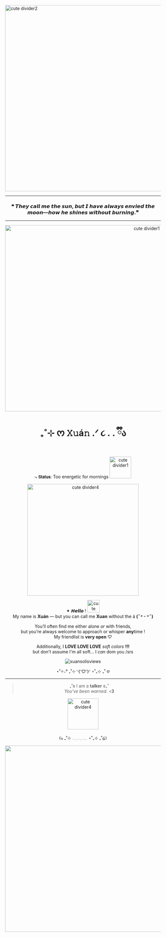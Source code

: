<img src="https://media.discordapp.net/attachments/1430874004889141283/1430930644686344244/Untitled_design_6.png?ex=68fb9183&is=68fa4003&hm=0cdf3afde0e326ac394e27cd1fb0c28e146b3c040c66da7dda8f654410592af6&=&format=webp&quality=lossless&width=911&height=342" width="2000" height="600" alt="cute divider2"/>

---


  <div align='center'>
</p>

 ### ❝ 𝙏𝙝𝙚𝙮 𝙘𝙖𝙡𝙡 𝙢𝙚 𝙩𝙝𝙚 𝙨𝙪𝙣, 𝙗𝙪𝙩 𝙄 𝙝𝙖𝙫𝙚 𝙖𝙡𝙬𝙖𝙮𝙨 𝙚𝙣𝙫𝙞𝙚𝙙 𝙩𝙝𝙚 𝙢𝙤𝙤𝙣—𝙝𝙤𝙬 𝙝𝙚 𝙨𝙝𝙞𝙣𝙚𝙨 𝙬𝙞𝙩𝙝𝙤𝙪𝙩 𝙗𝙪𝙧𝙣𝙞𝙣𝙜.❞
---

<img src="https://media.discordapp.net/attachments/1430874004889141283/1430936043452108840/Untitled_design.jpg?ex=68fb968a&is=68fa450a&hm=be5c2045757877c1ebabb66f21207b2546f3f2f1cff0515a7e3ae446999c47ad&=&format=webp&width=807&height=455" width="900" height="600" alt="cute divider1"/>

#  <p align="center"> ₊˚⊹ ᰔ 𝚇𝚞á𝚗 .ᐟ ૮ ․ ․ ྀིა 
 ⤷ 𝗦𝘁𝗮𝘁𝘂𝘀: Too energetic for mornings
<img src="https://media.discordapp.net/attachments/1430874004889141283/1430947215483863110/image.png?ex=68fba0f1&is=68fa4f71&hm=577bc15026ac09db6e080e5172202e4d4134cad6e865a983f6dd33176af8ccce&=&format=webp&quality=lossless&width=353&height=352" width="70" height="70" alt="cute divider1"/>

<img src="https://64.media.tumblr.com/0c9c9fb88fc650f6640644f936d2333c/1ac44f8693b27cdd-95/s1280x1920/1d5b10127510c7ed192073d58ab59cf789aa3d28.pnj" width="360" height="360" alt="cute divider4"/>

✦ 𝙃𝙚𝙡𝙡𝙤 !  <img src="https://64.media.tumblr.com/2aa557bc81ea83d2b60a672404b80108/7527b9fe193f0379-5d/s75x75_c1/3c62d019df56ee68e024089448165975926c9b6b.gifv" width="40" height="40" alt="cute divider4"/>  
My name is **Xuán** — but you can call me **Xuan** without the á **(˶˃ ᵕ ˂˶)**  

You’ll often find me either alone *or* with friends,  
but you’re always welcome to approach or whisper **any**time !   
My friendlist is **very open** ♡ 

Additionally, I **LOVE LOVE LOVE** *soft colors* **!!!**  
but don't assume I'm all soft... I *can* dom you /srs  

<p align="center"> <img src="https://komarev.com/ghpvc/?username=xuansolis&label=　　Mwa　　　&color=fadce9&style=flat" alt="xuansolisviews" />  
  
⋆˚✧˖° ₊˚⊹ ◝(ᵔᗜᵔ)◜ ⋆˚₊⊹ ₊˚ 𖹭

---



> ₊˚ʚ I am a **talker** ɞ₊˚   
*You've been warned.* <𝟑

 <img src="https://media.discordapp.net/attachments/1430874004889141283/1430968233032421509/ezgif-544db82636c431.gif?ex=68fbb484&is=68fa6304&hm=796105c56b3464d4f8829608f2a643214579e1ba994b9ca8e783f61bfd6b1e4e&=&width=275&height=183" width="100" height="100" alt="cute divider4"/>

<p align="center">꒰ঌ ₊˚⊹ 𓂃𓂃𓂃 ⋆˚₊⊹ ₊˚໒꒱</p> 

 

<img src="https://media.discordapp.net/attachments/1430874004889141283/1430935228825731172/Untitled_design_1.png?ex=68fb95c8&is=68fa4448&hm=5c0ad1433bf2f13d710169ab0d6cd92d995dc4f261e09dc54a2c5c0efa993e77&=&format=webp&quality=lossless&width=911&height=342" width="2000" height="600" alt="cute divider3"/>
